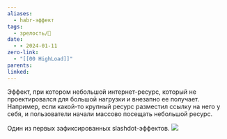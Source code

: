 ```yaml
---
aliases:
  - habr-эффект
tags:
  - зрелость/🌱
date:
  - - 2024-01-11
zero-link:
  - "[[00 HighLoad]]"
parents: 
linked:
---
```

Эффект, при котором небольшой интернет-ресурс, который не проектировался для большой нагрузки и внезапно ее получает. Например, если какой-то крупный ресурс разместил ссылку на него у себя, и пользователи начали массово посещать небольшой ресурс.

Один из первых зафиксированных slashdot-эффектов.
![](Снимок%20экрана%202024-01-11%20в%2018.49.59.png)